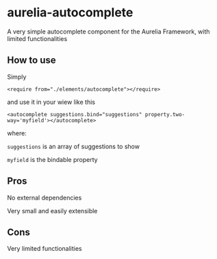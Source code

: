 # aurelia-autocomplete
A very simple autocomplete component for the Aurelia Framework, with limited functionalities

## How to use
Simply 

`<require from="./elements/autocomplete"></require>`

and use it in your wiew like this

`<autocomplete suggestions.bind="suggestions" property.two-way='myfield'></autocomplete>` 

where:

`suggestions` is an array of suggestions to show

`myfield` is the bindable property

## Pros
No external dependencies

Very small and easily extensible

## Cons
Very limited functionalities

